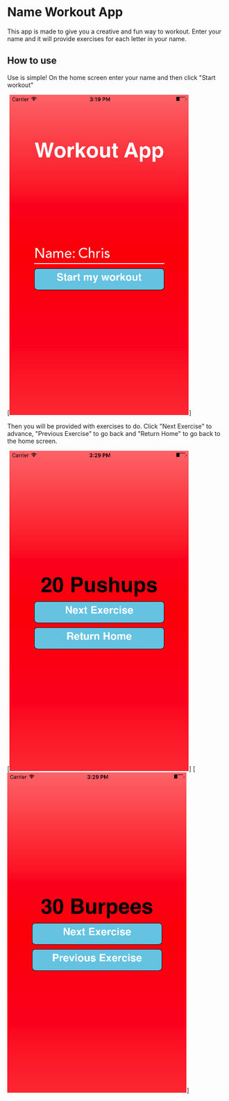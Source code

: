 # Name Workout App

This app is made to give you a creative and fun way to workout. Enter your name and it will provide exercises for each letter in your name.

## How to use

Use is simple! On the home screen enter your name and then click "Start workout"

[![Workout App Homescreen Example](home.png)]

Then you will be provided with exercises to do. Click "Next Exercise" to advance, "Previous Exercise" to go back and "Return Home" to go back to the home screen.

[![Workout App Exercise Screen Example](exercise-demo.png)]
[![Workout App Exercise Screen Example](exercise-demo2.png)]
